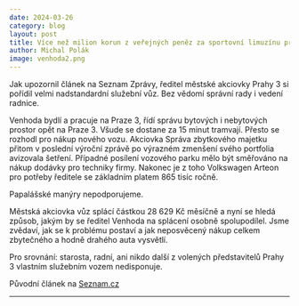 ```yaml
---
date: 2024-03-26
category: blog
layout: post
title: Více než milion korun z veřejných peněz za sportovní limuzínu pro Petra Venhodu (ANO)
author: Michal Polák
image: venhoda2.png
---
```


Jak upozornil článek na Seznam Zprávy, ředitel městské akciovky Prahy 3 si pořídil velmi nadstandardní služební vůz. Bez vědomí správní rady i vedení radnice. 

Venhoda bydlí a pracuje na Praze 3, řídí správu bytových i nebytových prostor opět na Praze 3. Všude se dostane za 15 minut tramvají. Přesto se rozhodl pro nákup nového vozu. Akciovka Správa zbytkového majetku přitom v poslední výroční zprávě po výrazném zmenšení svého portfolia avizovala šetření. Případné posílení vozového parku mělo být směřováno na nákup dodávky pro techniky firmy. Nakonec je z toho Volkswagen Arteon pro potřeby ředitele se základním platem 865 tisíc ročně.  

Papalášské manýry nepodporujeme.

Městská akciovka vůz splácí částkou 28 629 Kč měsíčně a nyní se hledá způsob, jakým by se ředitel Venhoda na splácení osobně spolupodílel. Jsme zvědaví, jak se k problému postaví a jak neposvěcený nákup celkem zbytečného a hodně drahého auta vysvětlí.

Pro srovnání: starosta, radní, ani nikdo další z volených představitelů Prahy 3 vlastním služebním vozem nedisponuje.

Původní článek na [Seznam.cz](https://www.seznamzpravy.cz/clanek/domaci-politika-politik-ano-si-koupil-luxusni-vuz-na-mestskou-firmu-praha-chce-penize-zpet-248260)

- - -
